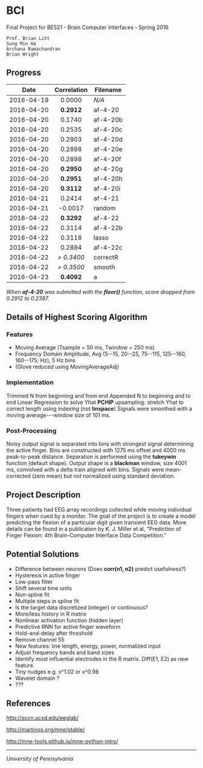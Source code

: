 # BCI
Final Project for BE521 - Brain Computer Interfaces - Spring 2016

```
Prof. Brian Litt
Sung Min Ha
Archana Ramachandran
Brian Wright
```

## Progress
|    Date    | Correlation |  Filename  |
|:----------:|:-----------:| ---------- |
| 2016-04-19 |   0.0000    |   *N/A*    |
| 2016-04-20 | **0.2912**  |  af-4-20   |
| 2016-04-20 |   0.1740    |  af-4-20b  |
| 2016-04-20 |   0.2535    |  af-4-20c  |
| 2016-04-20 |   0.2903    |  af-4-20d  |
| 2016-04-20 |   0.2898    |  af-4-20e  |
| 2016-04-20 |   0.2898    |  af-4-20f  |
| 2016-04-20 | **0.2950**  |  af-4-20g  |
| 2016-04-20 | **0.2951**  |  af-4-20h  |
| 2016-04-20 | **0.3112**  |  af-4-20i  |
| 2016-04-21 |   0.2414    |  af-4-21   |
| 2016-04-21 |  -0.0017    |   random   |
| 2016-04-22 | **0.3292**  |  af-4-22   |
| 2016-04-22 |   0.3114    |  af-4-22b  |
| 2016-04-22 |   0.3118    |   lasso    |
| 2016-04-22 |   0.2894    |  af-4-22c  |
| 2016-04-22 | *> 0.3400*  |  correctR  |
| 2016-04-22 | *> 0.3500*  |   smooth   |
| 2016-04-23 | **0.4092**  |     a      |

*When __af-4-20__ was submitted with the __floor()__ function, score dropped from 0.2912 to 0.2387.*

## Details of Highest Scoring Algorithm
### Features
- Moving Average (Tsample = 50 ms, Twindow = 250 ms)
- Frequency Domain Amplitude, Avg (5--15, 20--25, 75--115, 125--160, 160--175; Hz), 5 Hz bins
- (Glove reduced using MovingAverageAdj)

### Implementation
Trimmed N from beginning and from end
Appended N to beginning and to end
Linear Regression to solve Yhat
**PCHIP** upsampling: stretch Yhat to correct length using indexing (not **linspace**)
Signals were smoothed with a moving average---window size of 101 ms.

### Post-Processing
Noisy output signal is separated into bins with strongest signal determining the active finger.
Bins are constructed with 1275 ms offset and 4000 ms peak-to-peak distance.
Separation is performed using the **tukeywin** function (default shape).
Output shape is a **blackman** window, size 4001 ms, convolved with a delta train aligned with bins.
Signals were mean-corrected (zero mean) but *not* normalized using standard deviation.


## Project Description
Three patients had EEG array recordings collected while moving individual fingers
when cued by a monitor. The goal of the project is to create a model predicting
the flexion of a particular digit given transient EEG data. More details can be
found in a publication by K. J. Miller et al, "Prediction of Finger Flexion: 4th
Brain-Computer Interface Data Competition."

## Potential Solutions
- Difference between neurons (Does **corr(n1, n2)** predict usefulness?)
- Hysteresis in active finger
- Low-pass filter
- Shift several time units
- Non-spline fit
- Multiple steps in spline fit
- Is the target data discretized (integer) or continuous?
- More/less history in R matrix
- Nonlinear activation function (hidden layer)
- Predictive RNN for active finger waveform
- Hold-and-delay after threshold
- Remove channel 55
- New features: line length, energy, power, normalized input
- Adjust frequency bands and band sizes
- Identify most influential electrodes in the R matrix. Diff(E1, E2) as new feature.
- Tiny nudges e.g. x^1.02 or x^0.98
- Wavelet domain ?
- ???

## References
http://sccn.ucsd.edu/eeglab/

http://martinos.org/mne/stable/

http://mne-tools.github.io/mne-python-intro/

- - - - -
*University of Pennsylvania*

